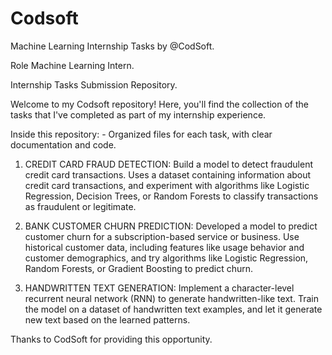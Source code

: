 # Codsoft

Machine Learning Internship Tasks by @CodSoft.

Role Machine Learning Intern.

Internship Tasks Submission Repository.

Welcome to my Codsoft repository!
Here, you'll find the collection of the tasks that I've completed as part of my internship experience.

Inside this repository: - Organized files for each task, with clear documentation and code.

1. CREDIT CARD FRAUD DETECTION:
   Build a model to detect fraudulent credit card transactions. Uses a dataset containing information about credit card transactions, and experiment with algorithms like Logistic Regression, Decision Trees, or Random Forests to classify transactions as fraudulent or legitimate.

2. BANK CUSTOMER CHURN PREDICTION:
   Developed a model to predict customer churn for a subscription-based service or business. Use historical customer data, including features like usage behavior and customer demographics, and try algorithms like Logistic Regression, Random Forests, or Gradient Boosting to predict churn.

3. HANDWRITTEN TEXT GENERATION:
   Implement a character-level recurrent neural network (RNN) to generate handwritten-like text. Train the model on a dataset of handwritten text examples, and let it generate new text based on the learned patterns.

Thanks to CodSoft for providing this opportunity.
